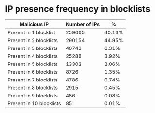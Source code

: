 # IP presence frequency in blocklists
| Malicious IP | Number of IPs | % |
|----|----|----|
| Present in 1 blocklist | 259065 | 40.13% |
| Present in 2 blocklists | 290154 | 44.95% |
| Present in 3 blocklists | 40743 | 6.31% |
| Present in 4 blocklists | 25288 | 3.92% |
| Present in 5 blocklists | 13302 | 2.06% |
| Present in 6 blocklists | 8726 | 1.35% |
| Present in 7 blocklists | 4786 | 0.74% |
| Present in 8 blocklists | 2915 | 0.45% |
| Present in 9 blocklists | 486 | 0.08% |
| Present in 10 blocklists | 85 | 0.01% |
